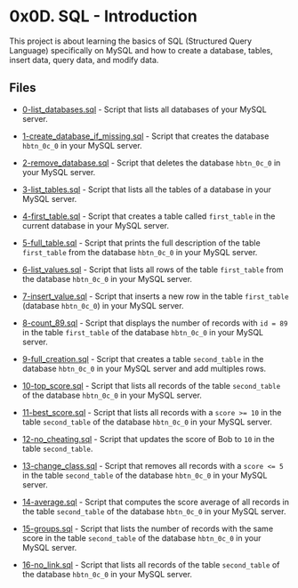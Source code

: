 # 0x0D. SQL - Introduction

This project is about learning the basics of SQL (Structured Query Language) specifically on MySQL and how to create a database, tables, insert data, query data, and modify data.

## Files

- [0-list_databases.sql](0-list_databases.sql) - Script that lists all databases of your MySQL server.

- [1-create_database_if_missing.sql](1-create_database_if_missing.sql) - Script that creates the database `hbtn_0c_0` in your MySQL server.

- [2-remove_database.sql](2-remove_database.sql) - Script that deletes the database `hbtn_0c_0` in your MySQL server.

- [3-list_tables.sql](3-list_tables.sql) - Script that lists all the tables of a database in your MySQL server.

- [4-first_table.sql](4-first_table.sql) - Script that creates a table called `first_table` in the current database in your MySQL server.

- [5-full_table.sql](5-full_table.sql) - Script that prints the full description of the table `first_table` from the database `hbtn_0c_0` in your MySQL server.

- [6-list_values.sql](6-list_values.sql) - Script that lists all rows of the table `first_table` from the database `hbtn_0c_0` in your MySQL server.

- [7-insert_value.sql](7-insert_value.sql) - Script that inserts a new row in the table `first_table` (database `hbtn_0c_0`) in your MySQL server.

- [8-count_89.sql](8-count_89.sql) - Script that displays the number of records with `id = 89` in the table `first_table` of the database `hbtn_0c_0` in your MySQL server.

- [9-full_creation.sql](9-full_creation.sql) - Script that creates a table `second_table` in the database `hbtn_0c_0` in your MySQL server and add multiples rows.

- [10-top_score.sql](10-top_score.sql) - Script that lists all records of the table `second_table` of the database `hbtn_0c_0` in your MySQL server.

- [11-best_score.sql](11-best_score.sql) - Script that lists all records with a `score >= 10` in the table `second_table` of the database `hbtn_0c_0` in your MySQL server.

- [12-no_cheating.sql](12-no_cheating.sql) - Script that updates the score of Bob to `10` in the table `second_table`.

- [13-change_class.sql](13-change_class.sql) - Script that removes all records with a `score <= 5` in the table `second_table` of the database `hbtn_0c_0` in your MySQL server.

- [14-average.sql](14-average.sql) - Script that computes the score average of all records in the table `second_table` of the database `hbtn_0c_0` in your MySQL server.

- [15-groups.sql](15-groups.sql) - Script that lists the number of records with the same score in the table `second_table` of the database `hbtn_0c_0` in your MySQL server.

- [16-no_link.sql](16-no_link.sql) - Script that lists all records of the table `second_table` of the database `hbtn_0c_0` in your MySQL server.